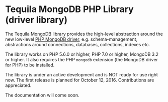 # Tequila MongoDB PHP Library (driver library)

The Tequila MongoDB library provides the high-level abstraction around the new low-level [PHP MongoDB driver](https://github.com/mongodb/mongo-php-driver), e.g.
schema-management, abstractions around connections, databases, collections, indexes etc.

The library works on PHP 5.6.0 or higher, PHP 7.0 or higher, MongoDB 3.2 or higher. It also requires the PHP `mongodb` extension (the MongoDB driver for PHP) to be installed.

The library is under an active development and is NOT ready for use right now. The first release is planned for October 12, 2016.
Contributions are appreciated.

The documentation will come soon.
